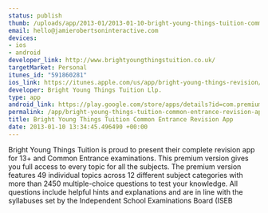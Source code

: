 ```yaml
--- 
status: publish
thumb: /uploads/app/2013-01/2013-01-10-bright-young-things-tuition-common-entrance-revision-app.png
email: hello@jamierobertsoninteractive.com
devices: 
- ios
- android
developer_link: http://www.brightyoungthingstuition.co.uk/
targetMarket: Personal
itunes_id: "591860281"
ios_link: https://itunes.apple.com/us/app/bright-young-things-revision/id591860281?mt=8
developer: Bright Young Things Tuition Llp.
type: app
android_link: https://play.google.com/store/apps/details?id=com.premium.brightyoungthingstuition&feature=search_result#?t=W251bGwsMSwyLDEsImNvbS5wcmVtaXVtLmJyaWdodH
permalink: /app/bright-young-things-tuition-common-entrance-revision-app
title: Bright Young Things Tuition Common Entrance Revision App
date: 2013-01-10 13:34:45.496490 +00:00
---
```


Bright Young Things Tuition is proud to present their complete revision app for 13+ and Common Entrance examinations.
This premium version gives you full access to every topic for all the subjects. The premium version features 49 individual topics across 12 different subject categories with more than 2450 multiple-choice questions to test your knowledge.
All questions include helpful hints and explanations and are in line with the syllabuses set by the Independent School Examinations Board (ISEB
